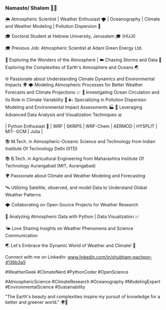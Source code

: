### Namaste/ Shalom 🙏🏻

🌦️ Atmospheric Scientist | Weather Enthusiast 🌪️ | Oceanography | Climate and Weather Modeling | Pollution Dispersion 🌊

🎓 Doctoral Student at Hebrew University, Jerusalem 🎓 (HUJI)

🎓 Previous Job: Atmospheric Scientist at Adani Green Energy Ltd.

🔭 Exploring the Wonders of the Atmosphere | ☁️ Chasing Storms and Data 🔭 Exploring the Complexities of Earth's Atmosphere and Oceans 🌏

🌐 Passionate about Understanding Climate Dynamics and Environmental Impacts 🌍 🌩️ Modeling Atmospheric Processes for Better Weather Forecasts and Climate Projections 📈  🌊 Investigating Ocean Circulation and Its Role in Climate Variability 🌊 🌬️ Specializing in Pollution Dispersion Modeling and Environmental Impact Assessments 🏭 🔬 Leveraging Advanced Data Analysis and Visualization Techniques 📊

| Python Enthusiast 🐍 | WRF | SKRIPS | WRF-Chem | AERMOD | HYSPLIT | MIT- GCM | Julia |

📚 M.Tech. in Atmospheric-Oceanic Science and Technology from Indian Institute Of Technology Delhi (IITD)
  
📚 B.Tech. in Agricultural Engineering from Maharashtra Institute Of Technology Aurangabad (MIT, Aurangabad)

🌍 Passionate about Climate and Weather Modeling and Forecasting

🛰️ Utilizing Satellite, observed, and model Data to Understand Global Weather Patterns

🌩️ Collaborating on Open-Source Projects for Weather Research

🔬 Analyzing Atmospheric Data with Python | Data Visualization 📈

🌤️ Love Sharing Insights on Weather Phenomena and Science Communication

🌏 Let's Embrace the Dynamic World of Weather and Climate! 🌈

Connect with me on LinkedIn: www.linkedin.com/in/shubham-pachpor-4136b3a5

#WeatherGeek #ClimateNerd #PythonCoder #OpenScience

#AtmosphericScience #ClimateResearch #Oceanography #ModelingExpert #EnvironmentalScience #Sustainability

"The Earth's beauty and complexities inspire my pursuit of knowledge for a better and greener world." 🌍🌱

<!--
**NoviceModelerShubham/NoviceModelerShubham** is a ✨ _special_ ✨ repository because its `README.md` (this file) appears on your GitHub profile.

Here are some ideas to get you started:

- 🔭 I’m currently working on ...
- 🌱 I’m currently learning ...
- 👯 I’m looking to collaborate on ...
- 🤔 I’m looking for help with ...
- 💬 Ask me about ...
- 📫 How to reach me: ...
- 😄 Pronouns: ...
- ⚡ Fun fact: ...
-->
